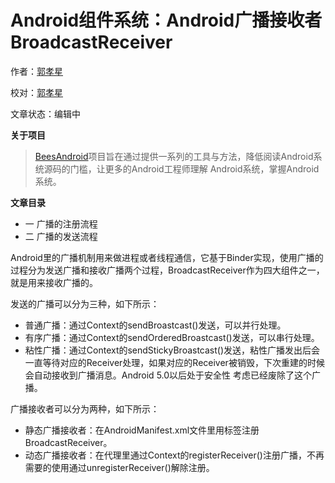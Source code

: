 # Android组件系统：Android广播接收者BroadcastReceiver

作者：[郭孝星](https://github.com/guoxiaoxing)

校对：[郭孝星](https://github.com/guoxiaoxing)

文章状态：编辑中

**关于项目**

> [BeesAndroid](https://github.com/BeesAndroid/BeesAndroid)项目旨在通过提供一系列的工具与方法，降低阅读Android系统源码的门槛，让更多的Android工程师理解
Android系统，掌握Android系统。

**文章目录**

- 一 广播的注册流程
- 二 广播的发送流程

Android里的广播机制用来做进程或者线程通信，它基于Binder实现，使用广播的过程分为发送广播和接收广播两个过程，BroadcastReceiver作为四大组件之一，就是用来接收广播的。

发送的广播可以分为三种，如下所示：

- 普通广播：通过Context的sendBroastcast()发送，可以并行处理。
- 有序广播：通过Context的sendOrderedBroastcast()发送，可以串行处理。
- 粘性广播：通过Context的sendStickyBroastcast()发送，粘性广播发出后会一直等待对应的Receiver处理，如果对应的Receiver被销毁，下次重建的时候会自动接收到广播消息。Android 5.0以后处于安全性
考虑已经废除了这个广播。

广播接收者可以分为两种，如下所示：

- 静态广播接收者：在AndroidManifest.xml文件里用标签注册BroadcastReceiver。
- 动态广播接收者：在代理里通过Context的registerReceiver()注册广播，不再需要的使用通过unregisterReceiver()解除注册。

